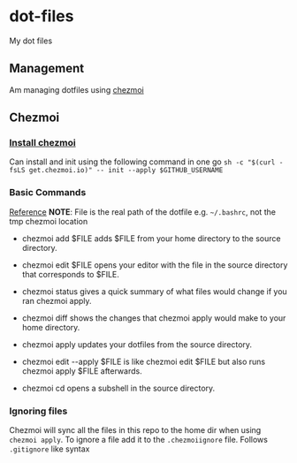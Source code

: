 # dot-files

My dot files

## Management

Am managing dotfiles using [chezmoi](https://www.chezmoi.io/quick-start/#start-using-chezmoi-on-your-current-machine)

## Chezmoi

### [Install chezmoi](https://www.chezmoi.io/install/#one-line-package-install)

Can install and init using the following command in one go
`sh -c "$(curl -fsLS get.chezmoi.io)" -- init --apply $GITHUB_USERNAME`

### Basic Commands

[Reference](https://www.chezmoi.io/user-guide/command-overview/#daily-commands)
 **NOTE**: File is the real path of the dotfile e.g. `~/.bashrc`, not the tmp chezmoi location

- chezmoi add $FILE adds $FILE from your home directory to the source directory.

- chezmoi edit $FILE opens your editor with the file in the source directory that corresponds to $FILE.

- chezmoi status gives a quick summary of what files would change if you ran chezmoi apply.

- chezmoi diff shows the changes that chezmoi apply would make to your home directory.

- chezmoi apply updates your dotfiles from the source directory.

- chezmoi edit --apply $FILE is like chezmoi edit $FILE but also runs chezmoi apply $FILE afterwards.

- chezmoi cd opens a subshell in the source directory.

### Ignoring files

Chezmoi will sync all the files in this repo to the home dir when using `chezmoi apply`.
To ignore a file add it to the `.chezmoiignore` file. Follows `.gitignore` like syntax
